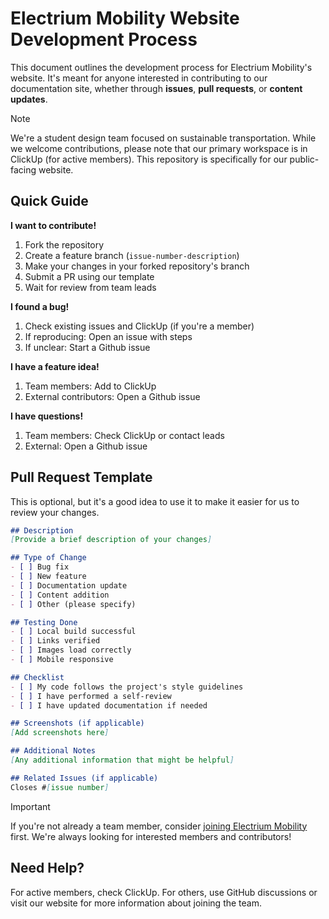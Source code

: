 # Electrium Mobility Website Development Process

This document outlines the development process for Electrium Mobility's website. It's meant for anyone interested in contributing to our documentation site, whether through **issues**, **pull requests**, or **content updates**.

> [!NOTE]
> 
> We're a student design team focused on sustainable transportation. While we welcome contributions, please note that our primary workspace is in ClickUp (for active members). This repository is specifically for our public-facing website.

## Quick Guide

**I want to contribute!**
1. Fork the repository
2. Create a feature branch (`issue-number-description`)
3. Make your changes in your forked repository's branch
4. Submit a PR using our template
5. Wait for review from team leads

**I found a bug!**
1. Check existing issues and ClickUp (if you're a member)
2. If reproducing: Open an issue with steps
3. If unclear: Start a Github issue

**I have a feature idea!**
1. Team members: Add to ClickUp
2. External contributors: Open a Github issue

**I have questions!**
1. Team members: Check ClickUp or contact leads
2. External: Open a Github issue

## Pull Request Template
This is optional, but it's a good idea to use it to make it easier for us to review your changes.

```markdown
## Description
[Provide a brief description of your changes]

## Type of Change
- [ ] Bug fix
- [ ] New feature
- [ ] Documentation update
- [ ] Content addition
- [ ] Other (please specify)

## Testing Done
- [ ] Local build successful
- [ ] Links verified
- [ ] Images load correctly
- [ ] Mobile responsive

## Checklist
- [ ] My code follows the project's style guidelines
- [ ] I have performed a self-review
- [ ] I have updated documentation if needed

## Screenshots (if applicable)
[Add screenshots here]

## Additional Notes
[Any additional information that might be helpful]

## Related Issues (if applicable)
Closes #[issue number]
```

> [!IMPORTANT]
>
> If you're not already a team member, consider [joining Electrium Mobility](https://electriummobility.com/join-our-team) first. We're always looking for interested members and contributors!

## Need Help?

For active members, check ClickUp. For others, use GitHub discussions or visit our website for more information about joining the team.

